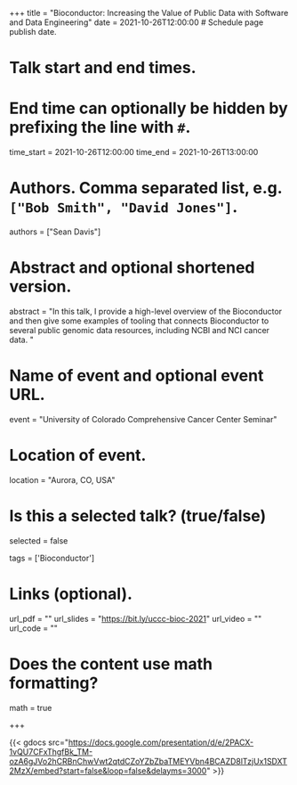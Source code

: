 +++
title = "Bioconductor: Increasing the Value of Public Data with Software and Data Engineering"
date = 2021-10-26T12:00:00  # Schedule page publish date.

# Talk start and end times.
#   End time can optionally be hidden by prefixing the line with `#`.
time_start = 2021-10-26T12:00:00
time_end = 2021-10-26T13:00:00

# Authors. Comma separated list, e.g. `["Bob Smith", "David Jones"]`.
authors = ["Sean Davis"]

# Abstract and optional shortened version.
abstract = "In this talk, I provide a high-level overview of the Bioconductor and then give some examples of tooling that connects Bioconductor to several public genomic data resources, including NCBI and NCI cancer data. "


# Name of event and optional event URL.
event = "University of Colorado Comprehensive Cancer Center Seminar"

# Location of event.
location = "Aurora, CO, USA"

# Is this a selected talk? (true/false)
selected = false

tags = ['Bioconductor']

# Links (optional).
url_pdf = ""
url_slides = "https://bit.ly/uccc-bioc-2021"
url_video = ""
url_code = ""

# Does the content use math formatting?
math = true

+++

{{< gdocs src="https://docs.google.com/presentation/d/e/2PACX-1vQU7CFxThgfBk_TM-ozA6gJVo2hCRBnChwVwt2qtdCZoYZbZbaTMEYVbn4BCAZD8lTzjUx1SDXT2MzX/embed?start=false&loop=false&delayms=3000" >}}
